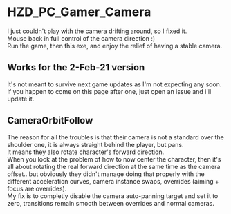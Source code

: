 # HZD_PC_Gamer_Camera
I just couldn't play with the camera drifting around, so I fixed it.  
Mouse back in full control of the camera direction :)  
Run the game, then this exe, and enjoy the relief of having a stable camera.

## Works for the 2-Feb-21 version 
It's not meant to survive next game updates as I'm not expecting any soon.  
If you happen to come on this page after one, just open an issue and i'll update it.

## CameraOrbitFollow
The reason for all the troubles is that their camera is not a standard over the shoulder one, it is always straight behind the player, but pans.  
It means they also rotate character's forward direction.  
When you look at the problem of how to now center the character, then it's all about rotating the real forward direction at the same time as the camera offset.. but obviously they didn't manage doing that properly with the different acceleration curves, camera instance swaps, overrides (aiming + focus are overrides).  
My fix is to completly disable the camera auto-panning target and set it to zero, transitions remain smooth between overrides and normal cameras.


